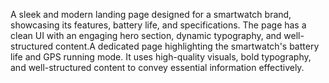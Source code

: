 A sleek and modern landing page designed for a smartwatch brand, showcasing its features, battery life, and specifications. The page has a clean UI with an engaging hero section, dynamic typography, and well-structured content.A dedicated page highlighting the smartwatch's battery life and GPS running mode. It uses high-quality visuals, bold typography, and well-structured content to convey essential information effectively.
